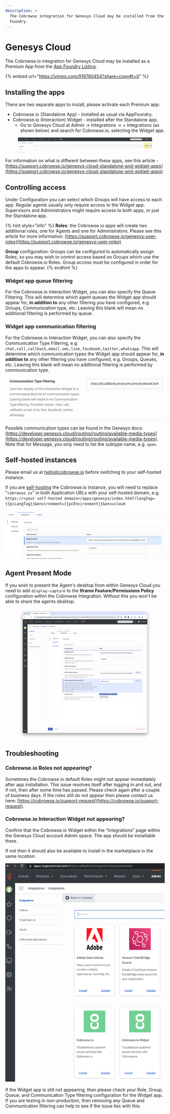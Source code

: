 ```yaml
---
description: >-
  The Cobrowse integration for Genesys Cloud may be installed from the App
  Foundry.
---
```


# Genesys Cloud

The Cobrowse.io integration for Genesys Cloud may be installed as a Premium App from the [App Foundry Listing](https://appfoundry.genesys.com/filter/genesyscloud/listing/af9a5848-07fd-4021-bce0-663c02970566).&#x20;

{% embed url="https://vimeo.com/919780454?share=copy#t=0" %}

## Installing the apps

There are two separate apps to install, please activate each Premium app:

* Cobrowse.io (Standalone App) - installed as usual via AppFoundry.&#x20;
* Cobrowse.io (Interaction) Widget - installed after the Standalone app.&#x20;
  * Go to Genesys Cloud at Admin -> Integrations -> + Integrations (as shown below) and search for Cobrowse.io, selecting the Widget app.

<figure><img src="../../../.gitbook/assets/Screenshot 2023-06-19 at 15.38.04.png" alt=""><figcaption></figcaption></figure>

For information on what is different between these apps, see this article - [https://support.cobrowse.io/genesys-cloud-standalone-and-widget-apps](https://support.cobrowse.io/genesys-cloud-standalone-and-widget-apps)

## Controlling access

Under Configuration you can select which Groups will have access to each app. Regular agents usually only require access to the Widget app. Supervisors and Administrators might require access to both apps, or just the Standalone app.

{% hint style="info" %}
**Roles**: the Cobrowse.io apps will create two additional roles, one for Agents and one for Administrators. Please see this article for more information: [https://support.cobrowse.io/genesys-user-roles](https://support.cobrowse.io/genesys-user-roles)

**Group** configuration: Groups can be configured to automatically assign Roles, so you may wish to control access based on Groups which use the default Cobrowse.io Roles. Group access must be configured in order for the apps to appear.&#x20;
{% endhint %}

### Widget app queue filtering

For the Cobrowse.io Interaction Widget, you can also specify the Queue Filtering. This will determine which agent queues the Widget app should appear for, **in addition to** any other filtering you have configured, e.g. Groups, Communication type, etc. Leaving this blank will mean no additional filtering is performed by queue.&#x20;

### Widget app communication filtering

For the Cobrowse.io Interaction Widget, you can also specify the Communication Type Filtering, e.g. `chat,call,callback,email,sms,line,facebook,twitter,whatsapp`. This will determine which communication types the Widget app should appear for, **in addition to** any other filtering you have configured, e.g. Groups, Queues, etc. Leaving this blank will mean no additional filtering is performed by communication type.&#x20;

![](<../../../.gitbook/assets/Screen Shot 2021-04-09 at 10.13.30 AM.png>)

Possible communication types can be found in the Genesys docs: [https://developer.genesys.cloud/routing/routing/available-media-types](https://developer.genesys.cloud/routing/routing/available-media-types). Note that for Message, you only need to list the subtype name, e.g. `open`.

## Self-hosted instances

Please email us at [hello@cobrowse.io](mailto:hello@cobrowse.io) before switching to your self-hosted instance.&#x20;

If you are [self-hosting](../../../enterprise-self-hosting/self-hosting-overview.md) the Cobrowse.io instance, you will need to replace "`cobrowse.io`" in both Application URLs with your self-hosted domain, e.g. `https://<your self-hosted domain>/apps/genesys/index.html?langTag={{pcLangTag}}&environment={{pcEnvironment}}&env=cloud`

![](<../../../.gitbook/assets/Screenshot 2022-06-06 at 11.07.18.png>)

## Agent Present Mode

If you wish to present the Agent's desktop from within Genesys Cloud you need to add `display-capture` to the **Iframe Feature/Permissions Policy** configuration within the Cobrowse Integration. Without this you won't be able to share the agents desktop.&#x20;

<figure><img src="../../../.gitbook/assets/image (1).png" alt=""><figcaption></figcaption></figure>

## Troubleshooting

### Cobrowse.io Roles not appearing?

Sometimes the Cobrowse.io default Roles might not appear immediately after app installation. This issue resolves itself after logging in and out, and if not, then after some time has passed. Please check again after a couple of business days. If the roles still do not appear then please contact us here: [https://cobrowse.io/support-request](https://cobrowse.io/support-request).

### Cobrowse.io Interaction Widget not appearing?

Confirm that the Cobrowse.io Widget within the “Integrations” page within the Genesys Cloud account Admin space. The app should be installable there.

If not then it should also be available to install in the marketplace in the same location:

![](<../../../.gitbook/assets/Screenshot 2022-07-26 at 13.57.37.png>)

If the Widget app is still not appearing, then please check your Role, Group, Queue, and Communication Type filtering configuration for the Widget app. If you are testing in non-production, then removing any Queue and Communication filtering can help to see if the issue lies with this.&#x20;
